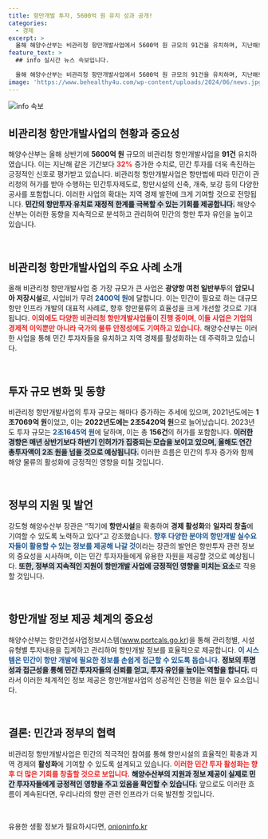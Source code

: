 ```yaml
---
title: 항만개발 투자, 5600억 원 유치 성과 공개!
categories:
  - 경제
excerpt: >
  올해 해양수산부는 비관리청 항만개발사업에서 5600억 원 규모의 91건을 유치하며, 지난해보다 32% 증가한 성과를 달성했습니다. 경제 활성화를 위한 민간 투자 촉진의 기회가 열렸습니다!
feature_text: >
  ## info 실시간 뉴스 속보입니다.

  올해 해양수산부는 비관리청 항만개발사업에서 5600억 원 규모의 91건을 유치하며, 지난해보다 32% 증가한 성과를 달성했습니다. 경제 활성화를 위한 민간 투자 촉진의 기회가 열렸습니다!
image: 'https://www.behealthy4u.com/wp-content/uploads/2024/06/news.jpg'
---
```


<p><img src="https://www.behealthy4u.com/wp-content/uploads/2024/06/news.jpg" alt="info 속보" /></p>

<h2 data-ke-size="size26">비관리청 항만개발사업의 현황과 중요성</h2>

<p data-ke-size="size16">해양수산부는 올해 상반기에 <b>5600억 원</b> 규모의 비관리청 항만개발사업을 <b>91건</b> 유치하였습니다. 이는 지난해 같은 기간보다 <b><span style="color: #ee2323;">32%</span></b> 증가한 수치로, 민간 투자를 더욱 촉진하는 긍정적인 신호로 평가받고 있습니다. 비관리청 항만개발사업은 항만법에 따라 민간이 관리청의 허가를 받아 수행하는 민간투자제도로, 항만시설의 신축, 개축, 보강 등의 다양한 공사를 포함합니다. 이러한 사업의 확대는 지역 경제 발전에 크게 기여할 것으로 전망됩니다. <b><span style="background-color: #21538527;">민간의 항만투자 유치로 재정적 한계를 극복할 수 있는 기회를 제공합니다.</span></b> 해양수산부는 이러한 동향을 지속적으로 분석하고 관리하여 민간의 항만 투자 유인을 높이고 있습니다.</p>

<p data-ke-size="size16">&nbsp;</p>

<h2 data-ke-size="size26">비관리청 항만개발사업의 주요 사례 소개</h2>

<p data-ke-size="size16">올해 비관리청 항만개발사업 중 가장 규모가 큰 사업은 <b>광양항 여천 일반부두</b>의 <b>암모니아 저장시설</b>로, 사업비가 무려 <b><span style="color: #1a5490;">2400억 원</span></b>에 달합니다. 이는 민간이 필요로 하는 대규모 항만 인프라 개발의 대표적 사례로, 향후 항만물류의 효율성을 크게 개선할 것으로 기대됩니다. <b><span style="color: #ee2323;">이외에도 다양한 비관리청 항만개발사업들이 진행 중이며, 이들 사업은 기업의 경제적 이익뿐만 아니라 국가의 물류 안정성에도 기여하고 있습니다.</span></b> 해양수산부는 이러한 사업을 통해 민간 투자자들을 유치하고 지역 경제를 활성화하는 데 주력하고 있습니다.</p>

<p data-ke-size="size16">&nbsp;</p>

<h2 data-ke-size="size26">투자 규모 변화 및 동향</h2>

<p data-ke-size="size16">비관리청 항만개발사업의 투자 규모는 해마다 증가하는 추세에 있으며, 2021년도에는 <b>1조7069억 원</b>이었고, 이는 <b>2022년도에는 2조5420억 원</b>으로 늘어났습니다. 2023년도 투자 규모는 <b><span style="color: #1a5490;">2조1645억 원</span></b>에 달하며, 이는 총 <b>156건</b>의 허가를 포함합니다. <b><span style="background-color: #21538527;">이러한 경향은 매년 상반기보다 하반기 인허가가 집중되는 모습을 보이고 있으며, 올해도 연간 총투자액이 2조 원을 넘을 것으로 예상됩니다.</span></b> 이러한 흐름은 민간의 투자 증가와 함께 해양 물류의 활성화에 긍정적인 영향을 미칠 것입니다.</p>

<p data-ke-size="size16">&nbsp;</p>

<h2 data-ke-size="size26">정부의 지원 및 발언</h2>

<p data-ke-size="size16">강도형 해양수산부 장관은 “적기에 <b>항만시설</b>을 확충하여 <b>경제 활성화</b>와 <b>일자리 창출</b>에 기여할 수 있도록 노력하고 있다”고 강조했습니다. <b><span style="color: #1a5490;">향후 다양한 분야의 항만개발 실수요자들이 활용할 수 있는 정보를 제공해 나갈 것</span></b>이라는 장관의 발언은 항만투자 관련 정보의 중요성을 시사하며, 이는 민간 투자자들에게 유용한 자원을 제공할 것으로 예상됩니다. <b><span style="background-color: #21538527;">또한, 정부의 지속적인 지원이 항만개발 사업에 긍정적인 영향을 미치는 요소</span></b>로 작용할 것입니다.</p>

<p data-ke-size="size16">&nbsp;</p>

<h2 data-ke-size="size26">항만개발 정보 제공 체계의 중요성</h2>

<p data-ke-size="size16">해양수산부는 항만건설사업정보시스템(<a href="https://www.portcals.go.kr">www.portcals.go.kr</a>)을 통해 관리청별, 시설유형별 투자내용을 집계하고 관리하여 항만개발 정보를 효율적으로 제공합니다. <b><span style="color: #1a5490;">이 시스템은 민간이 항만 개발에 필요한 정보를 손쉽게 접근할 수 있도록 돕습니다.</span></b> <b><span style="background-color: #21538527;">정보의 투명성과 접근성을 통해 민간 투자자들의 신뢰를 얻고, 투자 유인을 높이는 역할을 합니다.</span></b> 따라서 이러한 체계적인 정보 제공은 항만개발사업의 성공적인 진행을 위한 필수 요소입니다.</p>

<p data-ke-size="size16">&nbsp;</p>

<h2 data-ke-size="size26">결론: 민간과 정부의 협력</h2>

<p data-ke-size="size16">비관리정 항만개발사업은 민간의 적극적인 참여를 통해 항만시설의 효율적인 확충과 지역 경제의 <b>활성화</b>에 기여할 수 있도록 설계되고 있습니다. <b><span style="color: #ee2323;">이러한 민간 투자 활성화는 향후 더 많은 기회를 창출할 것으로 보입니다.</span></b> <b><span style="background-color: #21538527;">해양수산부의 지원과 정보 제공이 실제로 민간 투자자들에게 긍정적인 영향을 주고 있음을 확인할 수 있습니다.</span></b> 앞으로도 이러한 흐름이 계속된다면, 우리나라의 항만 관련 인프라가 더욱 발전할 것입니다.</p>

<p data-ke-size="size16">&nbsp;</p>
유용한 생활 정보가 필요하시다면, <a href="https://onioninfo.kr" rel="dofollow">onioninfo.kr</a>


